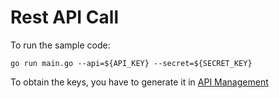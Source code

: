 
# Rest API Call

To run the sample code:

    go run main.go --api=${API_KEY} --secret=${SECRET_KEY}


To obtain the keys, you have to generate it in [API Management](https://crypto.com/exchange/personal/api-management)